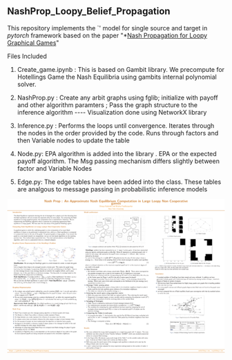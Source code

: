 ## NashProp_Loopy_Belief_Propagation

This repository implements the `' model for single  source and target in *pytorch* framework based on the paper "*[Nash Propagation for Loopy Graphical Games](https://www.cis.upenn.edu/~mkearns/papers/nashprop.pdf)"


Files Included 
1. Create_game.ipynb : This is based on Gambit library. We precompute for Hotellings Game the Nash Equilibria using gambits internal polynomial solver. 

2. NashProp.py : Create any arbit graphs using fglib; initialize with payoff and other algorithm paramters  ; Pass the graph structure to the inference algorithm 
    ---- Visualization done using NetworkX library


3. Inference.py : Performs the loops until convergence. Iterates through the nodes in the order provided by the code. Runs through factors and then Variable nodes to update the table 

4. Node.py: EPA algorithm is added into the library . EPA or the expected payoff algorithm. The Msg passing mechanism differs slightly between factor and Variable Nodes

5. Edge.py: The edge tables have been added into the class. These tables are analgous to message passing in probabilistic inference models


![NASH POSTER](https://github.com/Eskaype/NashProp_course_proj/blob/master/nash-prop.png)

